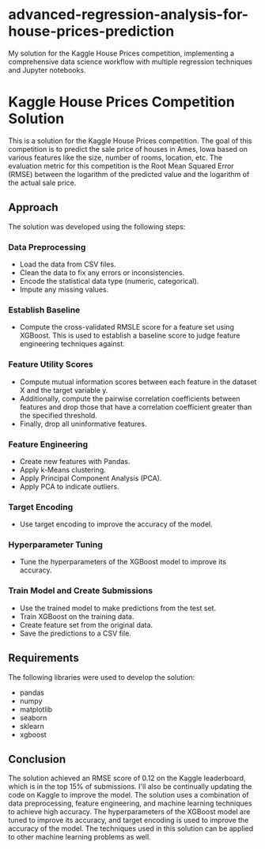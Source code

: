 # advanced-regression-analysis-for-house-prices-prediction
My solution for the Kaggle House Prices competition, implementing a comprehensive data science workflow with multiple regression techniques and Jupyter notebooks.
# Kaggle House Prices Competition Solution

This is a solution for the Kaggle House Prices competition. The goal of this competition is to predict the sale price of houses in Ames, Iowa based on various features like the size, number of rooms, location, etc. The evaluation metric for this competition is the Root Mean Squared Error (RMSE) between the logarithm of the predicted value and the logarithm of the actual sale price.

## Approach

The solution was developed using the following steps:

### Data Preprocessing

- Load the data from CSV files.
- Clean the data to fix any errors or inconsistencies.
- Encode the statistical data type (numeric, categorical).
- Impute any missing values.

### Establish Baseline

- Compute the cross-validated RMSLE score for a feature set using XGBoost. This is used to establish a baseline score to judge feature engineering techniques against.

### Feature Utility Scores

- Compute mutual information scores between each feature in the dataset X and the target variable y.
- Additionally, compute the pairwise correlation coefficients between features and drop those that have a correlation coefficient greater than the specified threshold.
- Finally, drop all uninformative features.

### Feature Engineering

- Create new features with Pandas.
- Apply k-Means clustering.
- Apply Principal Component Analysis (PCA).
- Apply PCA to indicate outliers.

### Target Encoding

- Use target encoding to improve the accuracy of the model.

### Hyperparameter Tuning

- Tune the hyperparameters of the XGBoost model to improve its accuracy.

### Train Model and Create Submissions

- Use the trained model to make predictions from the test set.
- Train XGBoost on the training data.
- Create feature set from the original data.
- Save the predictions to a CSV file.

## Requirements

The following libraries were used to develop the solution:

- pandas
- numpy
- matplotlib
- seaborn
- sklearn
- xgboost

## Conclusion

The solution achieved an RMSE score of 0.12 on the Kaggle leaderboard, which is in the top 15% of submissions. I'll also be continually updating the code on Kaggle to improve the model.
The solution uses a combination of data preprocessing, feature engineering, and machine learning techniques to achieve high accuracy. The hyperparameters of the XGBoost model are tuned to improve its accuracy, and target encoding is used to improve the accuracy of the model. The techniques used in this solution can be applied to other machine learning problems as well.
